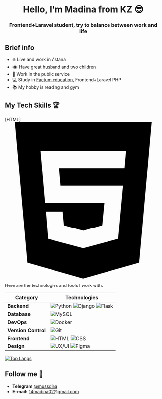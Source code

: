 <h1 align="center">Hello, I'm Madina from KZ 😎</h1>
<h3 align="center">Frontend+Laravel student, try to balance between work and life </h3>

## Brief info
- ❄️ Live and work in Astana
- 👪 Have great husband and two children
- 🏤 Work in the public service
- 💻 Study in [Factum education](https://edu.factum.agency/), Frontend+Laravel PHP
- 📚 My hobby is reading and gym

## My Tech Skills 🏆
[HTML] <svg role="img" viewBox="0 0 24 24" xmlns="http://www.w3.org/2000/svg"><title>HTML5</title><path d="M1.5 0h21l-1.91 21.563L11.977 24l-8.564-2.438L1.5 0zm7.031 9.75l-.232-2.718 10.059.003.23-2.622L5.412 4.41l.698 8.01h9.126l-.326 3.426-2.91.804-2.955-.81-.188-2.11H6.248l.33 4.171L12 19.351l5.379-1.443.744-8.157H8.531z"/></svg>

Here are the technologies and tools I work with:  

| Category       | Technologies                                                                                     |
|----------------|--------------------------------------------------------------------------------------------------|
| **Backend**    | ![Python](https://img.shields.io/badge/Python-3776AB?style=flat&logo=python&logoColor=white) ![Django](https://img.shields.io/badge/Django-092E20?style=flat&logo=django&logoColor=white) ![Flask](https://img.shields.io/badge/Flask-000000?style=flat&logo=flask&logoColor=white) |
| **Database**   | ![MySQL](https://img.shields.io/badge/MySQL-4479A1?style=flat&logo=mysql&logoColor=white)                                                                 |
| **DevOps**     | ![Docker](https://img.shields.io/badge/Docker-2496ED?style=flat&logo=docker&logoColor=white)                                                                 |
| **Version Control** | ![Git](https://img.shields.io/badge/Git-F05032?style=flat&logo=git&logoColor=white)                                                                 |
| **Frontend**   | ![HTML](https://img.shields.io/badge/HTML-E34F26?style=flat&logo=html5&logoColor=white) ![CSS](https://img.shields.io/badge/CSS-1572B6?style=flat&logo=css3&logoColor=white) |
| **Design**     | ![UX/UI](https://img.shields.io/badge/UX/UI-FF6F61?style=flat&logo=adobe-xd&logoColor=white) ![Figma](https://img.shields.io/badge/Figma-F24E1E?style=flat&logo=figma&logoColor=white) |                                                   
[![Top Langs](https://github-readme-stats.vercel.app/api/top-langs/?username=anuraghazra&layout=compact)](https://github.com/anuraghazra/github-readme-stats)


## Follow me 💭
- **Telegram** [@mussdina](https://t.me/mussdina)
- **E-mail:** <a href="mailto:14madina02@gmail.com">14madina02@gmail.com</a>

